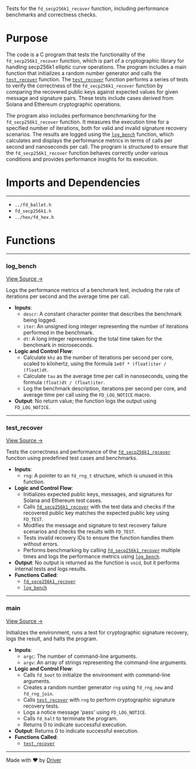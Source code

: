 <!--------------------------------------------------------------------------------->
<!-- IMPORTANT: This file is auto-generated by Driver (https://driver.ai). -------->
<!-- Manual edits may be overwritten on future commits. --------------------------->
<!--------------------------------------------------------------------------------->

Tests for the `fd_secp256k1_recover` function, including performance benchmarks and correctness checks.

# Purpose
The code is a C program that tests the functionality of the `fd_secp256k1_recover` function, which is part of a cryptographic library for handling secp256k1 elliptic curve operations. The program includes a main function that initializes a random number generator and calls the [`test_recover`](<#test_recover>) function. The [`test_recover`](<#test_recover>) function performs a series of tests to verify the correctness of the `fd_secp256k1_recover` function by comparing the recovered public keys against expected values for given message and signature pairs. These tests include cases derived from Solana and Ethereum cryptographic operations.

The program also includes performance benchmarking for the `fd_secp256k1_recover` function. It measures the execution time for a specified number of iterations, both for valid and invalid signature recovery scenarios. The results are logged using the [`log_bench`](<#log_bench>) function, which calculates and displays the performance metrics in terms of calls per second and nanoseconds per call. The program is structured to ensure that the `fd_secp256k1_recover` function behaves correctly under various conditions and provides performance insights for its execution.
# Imports and Dependencies

---
- `../fd_ballet.h`
- `fd_secp256k1.h`
- `../hex/fd_hex.h`


# Functions

---
### log\_bench<!-- {{#callable:log_bench}} -->
[View Source →](<../../../../../src/ballet/secp256k1/test_secp256k1.c#L5>)

Logs the performance metrics of a benchmark test, including the rate of iterations per second and the average time per call.
- **Inputs**:
    - ``descr``: A constant character pointer that describes the benchmark being logged.
    - ``iter``: An unsigned long integer representing the number of iterations performed in the benchmark.
    - ``dt``: A long integer representing the total time taken for the benchmark in microseconds.
- **Logic and Control Flow**:
    - Calculate `khz` as the number of iterations per second per core, scaled to kilohertz, using the formula `1e6f * (float)iter / (float)dt`.
    - Calculate `tau` as the average time per call in nanoseconds, using the formula `(float)dt / (float)iter`.
    - Log the benchmark description, iterations per second per core, and average time per call using the `FD_LOG_NOTICE` macro.
- **Output**: No return value; the function logs the output using `FD_LOG_NOTICE`.


---
### test\_recover<!-- {{#callable:test_recover}} -->
[View Source →](<../../../../../src/ballet/secp256k1/test_secp256k1.c#L14>)

Tests the correctness and performance of the [`fd_secp256k1_recover`](<fd_secp256k1.c.md#fd_secp256k1_recover>) function using predefined test cases and benchmarks.
- **Inputs**:
    - `rng`: A pointer to an `fd_rng_t` structure, which is unused in this function.
- **Logic and Control Flow**:
    - Initializes expected public keys, messages, and signatures for Solana and Ethereum test cases.
    - Calls [`fd_secp256k1_recover`](<fd_secp256k1.c.md#fd_secp256k1_recover>) with the test data and checks if the recovered public key matches the expected public key using `FD_TEST`.
    - Modifies the message and signature to test recovery failure scenarios and checks the results with `FD_TEST`.
    - Tests invalid recovery IDs to ensure the function handles them without errors.
    - Performs benchmarking by calling [`fd_secp256k1_recover`](<fd_secp256k1.c.md#fd_secp256k1_recover>) multiple times and logs the performance metrics using [`log_bench`](<#log_bench>).
- **Output**: No output is returned as the function is `void`, but it performs internal tests and logs results.
- **Functions Called**:
    - [`fd_secp256k1_recover`](<fd_secp256k1.c.md#fd_secp256k1_recover>)
    - [`log_bench`](<#log_bench>)


---
### main<!-- {{#callable:main}} -->
[View Source →](<../../../../../src/ballet/secp256k1/test_secp256k1.c#L137>)

Initializes the environment, runs a test for cryptographic signature recovery, logs the result, and halts the program.
- **Inputs**:
    - `argc`: The number of command-line arguments.
    - `argv`: An array of strings representing the command-line arguments.
- **Logic and Control Flow**:
    - Calls `fd_boot` to initialize the environment with command-line arguments.
    - Creates a random number generator `rng` using `fd_rng_new` and `fd_rng_join`.
    - Calls [`test_recover`](<#test_recover>) with `rng` to perform cryptographic signature recovery tests.
    - Logs a notice message 'pass' using `FD_LOG_NOTICE`.
    - Calls `fd_halt` to terminate the program.
    - Returns 0 to indicate successful execution.
- **Output**: Returns 0 to indicate successful execution.
- **Functions Called**:
    - [`test_recover`](<#test_recover>)



---
Made with ❤️ by [Driver](https://www.driver.ai/)
